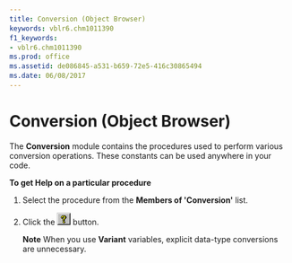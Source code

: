 ```yaml
---
title: Conversion (Object Browser)
keywords: vblr6.chm1011390
f1_keywords:
- vblr6.chm1011390
ms.prod: office
ms.assetid: de086845-a531-b659-72e5-416c30865494
ms.date: 06/08/2017
---
```



# Conversion (Object Browser)

The  **Conversion** module contains the procedures used to perform various conversion operations. These constants can be used anywhere in your code.

 **To get Help on a particular procedure**




1. Select the procedure from the  **Members of 'Conversion'** list.
    
2. Click the 
![Help button](../../../images/but_help_ZA01201583.gif) button.
    
     **Note**  When you use  **Variant** variables, explicit data-type conversions are unnecessary.


